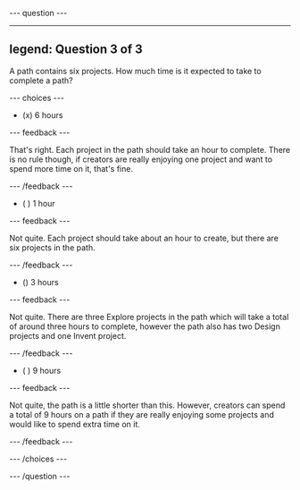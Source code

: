 --- question ---

---
legend: Question 3 of 3
---

A path contains six projects. How much time is it expected to take to complete a path? 

--- choices ---

- (x) 6 hours

 --- feedback ---

That's right. Each project in the path should take an hour to complete. There is no rule though, if creators are really enjoying one project and want to spend more time on it, that's fine. 

 --- /feedback ---

- ( ) 1 hour

 --- feedback ---

Not quite. Each project should take about an hour to create, but there are six projects in the path. 

 --- /feedback ---

- () 3 hours

 --- feedback ---

Not quite. There are three Explore projects in the path which will take a total of around three hours to complete, however the path also has two Design projects and one Invent project.

 --- /feedback ---

- ( ) 9 hours

 --- feedback ---

Not quite, the path is a little shorter than this. However, creators can spend a total of 9 hours on a path if they are really enjoying some projects and would like to spend extra time on it. 

 --- /feedback ---

--- /choices ---

--- /question ---
